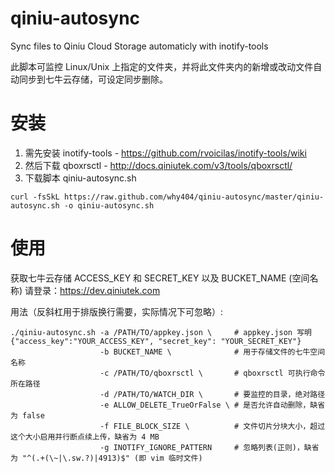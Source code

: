 qiniu-autosync
==============

Sync files to Qiniu Cloud Storage automaticly with inotify-tools

此脚本可监控 Linux/Unix 上指定的文件夹，并将此文件夹内的新增或改动文件自动同步到七牛云存储，可设定同步删除。

安装
====

1. 需先安装 inotify-tools - <https://github.com/rvoicilas/inotify-tools/wiki>
2. 然后下载 qboxrsctl - <http://docs.qiniutek.com/v3/tools/qboxrsctl/>
3. 下载脚本 qiniu-autosync.sh

```
curl -fsSkL https://raw.github.com/why404/qiniu-autosync/master/qiniu-autosync.sh -o qiniu-autosync.sh
```

使用
====

获取七牛云存储 ACCESS_KEY 和 SECRET_KEY 以及 BUCKET_NAME (空间名称) 请登录：<https://dev.qiniutek.com>

用法（反斜杠用于排版换行需要，实际情况下可忽略）:

```
./qiniu-autosync.sh -a /PATH/TO/appkey.json \     # appkey.json 写明 {"access_key":"YOUR_ACCESS_KEY", "secret_key": "YOUR_SECRET_KEY"}
                    -b BUCKET_NAME \              # 用于存储文件的七牛空间名称
                    -c /PATH/TO/qboxrsctl \       # qboxrsctl 可执行命令所在路径
                    -d /PATH/TO/WATCH_DIR \       # 要监控的目录，绝对路径
                    -e ALLOW_DELETE_TrueOrFalse \ # 是否允许自动删除，缺省为 false
                    -f FILE_BLOCK_SIZE \          # 文件切片分块大小，超过这个大小启用并行断点续上传，缺省为 4 MB
                    -g INOTIFY_IGNORE_PATTERN     # 忽略列表(正则)，缺省为 "^(.+(\~|\.sw.?)|4913)$" (即 vim 临时文件)
```